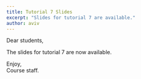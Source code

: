 ```yaml
---
title: Tutorial 7 Slides
excerpt: "Slides for tutorial 7 are available."
author: aviv
---
```


Dear students, 

The slides for tutorial 7 are now available.

Enjoy,  
Course staff.


